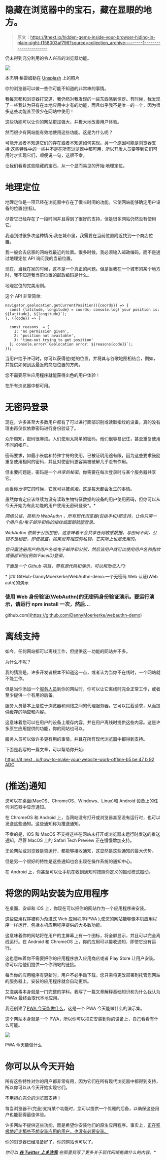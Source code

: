 # 隐藏在浏览器中的宝石，藏在显眼的地方。

> 原文：<https://itnext.io/hidden-gems-inside-your-browser-hiding-in-plain-sight-f158003af796?source=collection_archive---------1----------------------->

仍未得到充分利用的令人兴奋的浏览器功能。

![](img/94c8695845e4e7492f5015dd6ed7fa0c.png)

本杰明·格雷姆勒在 [Unsplash](https://unsplash.com?utm_source=medium&utm_medium=referral) 上的照片

你的浏览器可以做一些你可能不知道的非常棒的事情。

我每天都和浏览器打交道，我仍然对我发现的一些东西感到惊讶。有时候，我发现了一些我认为只有在本地应用中才有的功能，而且似乎我不是唯一的一个，因为很多这些功能甚至很少在网站中使用！

这些功能可以让你的网站更加强大，并极大地改善用户体验。

然而很少有网站能有效地使用这些功能。这是为什么呢？

可能开发者不知道它们的存在或者不知道如何实现。另一个原因可能是浏览器支持:这些特性中的一些并不是在所有浏览器中都可用，所以开发人员要等到它们可用时才实现它们，顺便说一句，这很不幸。

让我们看看这些隐藏的宝石，从一个显而易见的开始:地理定位。

# 地理定位

地理定位是一项已经在浏览器中存在了很长时间的功能。它使网站能够确定用户设备的位置(坐标)。

尽管它已经存在了一段时间并且得到了很好的支持，但是很多网站仍然没有使用它。

我遇到过很多次这种情况:我在城市里，我需要在当前位置附近找到一个商店位置。

我一般会去店家的网站找最近的位置。很多时候，我必须输入邮政编码，而不是通过地理定位 API 询问我的当前位置。

现在，当我在家的时候，这不是一个真正的问题。但是当我在一个城市的某个地方时，我不知道我当前位置的邮政编码是什么。

地理定位的完美用例。

这个 API 非常简单:

```
navigator.geolocation.getCurrentPosition(({coords}) => {
  const {latitude, longitude} = coords; console.log(`your position is: ${latitude}, ${longitude}`);
}, ({code}) => {

  const reasons  = {
    1: 'no permission given',
    2: 'position not available',
    3: 'time-out trying to get position'
  }; console.error(`Geolocation error: ${reasons[code]}`);
});
```

当用户给予许可时，你可以获得他/她的位置，并将其与谷歌地图相结合，例如，并提供如何到达最近的商店位置的方向。

您不需要原生应用程序就能获得出色的用户体验！

在所有浏览器中都可用。

# 无密码登录

现在，许多甚至大多数用户都有了可以进行面部识别或读取指纹的设备，真的没有理由再仅仅依靠密码进行身份验证了。

众所周知，密码很麻烦。人们使用太简单的密码，他们很容易记住，甚至重复使用不同的帐户。

密码要求，如最小长度和特殊字符的使用，已被证明用途有限，因为这些要求鼓励重复使用相同的密码，并且对使密码更容易被破解几乎没有作用。

但主要问题是，密码是一个*共享的秘密*。你需要在每次登录时与某个服务器共享它。

而当你*分享*它的时候，它就可以被*偷走*。这是每天都会发生的事情。

虽然你肯定应该继续为没有读取生物特征数据的设备的用户使用密码，但你可以从今天开始为有此功能的用户使用无密码登录*。*

*网络认证，简称为 *WebAuthn* ，所有现代浏览器(包括手机)都支持，让你只需一个用户名/电子邮件和你的指纹或面部就能登录。*

*WebAuthn 依赖于公钥加密，这意味着不会共享任何敏感数据。与密码不同，公钥不是秘密，即使被盗，如果没有相应的私钥，它实际上也是无用的。*

*您只需注册用户的用户名或电子邮件和公钥，然后该用户就可以使用用户名和指纹或面部识别(例如 FaceID)登录。*

*下面是一个 Github 项目，带有源代码和演示，可以帮助您入门:*

*[](https://github.com/DannyMoerkerke/webauthn-demo) [## GitHub-DannyMoerkerke/WebAuthn-demo:一个无密码 Web 认证(Web auth)的演示

### 使用 Web 身份验证(WebAuthn)的无密码身份验证演示。要运行演示，请运行 npm install 一次，然后…

github.com](https://github.com/DannyMoerkerke/webauthn-demo) 

# 离线支持

如今，任何网站都可以离线工作，但提供这一功能的网站并不多。

为什么不呢？

我的猜测是，许多开发者根本不知道这一点，或者认为当你不在线时，一个网站就不能工作。

但是当你添加一个[服务人员](https://developer.mozilla.org/en-US/docs/Web/API/Service_Worker_API)到你的网站时，你可以让它离线时完全正常工作，或者至少提供一个有用的后备。

服务人员基本上是位于浏览器和网络之间的代理服务器。它可以拦截请求，从而提供缓存的响应和内容。

这意味着您可以在用户的设备上缓存内容，并在用户离线时提供这些内容。这是许多原生应用提供的功能，你的网站也可以。

服务人员可以做许多更有用的事情，并且在所有现代浏览器中都得到支持。

下面是我写的一篇文章，可以帮助你开始:

[https://it next . io/how-to-make-your-website-work-offline-b5 be 47 b 92 ADC](/how-to-make-your-website-work-offline-b5be47b92adc)

# (推送)通知

您可以在桌面(MacOS、ChromeOS、Windows、Linux)和 Android 设备上的任何浏览器中显示通知。

在 ChromeOS 和 Android 上，当网站没有打开或浏览器甚至没有运行时，也可以发送这些通知。这些通知称为推送通知。

不幸的是，iOS 和 MacOS 不支持这些在网站未打开或浏览器未运行时发送的推送通知，尽管 MacOS 上的 Safari Tech Preview 正在慢慢增加支持。

无论网站或浏览器是否运行，都能够接收通知，这显然是这些通知的最大优势。

但是另一个很好的特性是这些通知也会出现在操作系统的通知中心。

在 Android 上，你甚至可以让手机在收到通知时按照你定义的振动模式振动。

# 将您的网站安装为应用程序

在桌面、安卓和 iOS 上，你现在可以把你的网站作为一个应用程序来安装。

这些应用程序被称为渐进式 Web 应用程序(PWA ),使您的网站能够像本机应用程序一样运行，包括本机应用程序提供的大多数功能。

这意味着你的网站将在用户的主屏幕上有一个图标，将全屏显示，并且可以完全离线运行。在 Android 和 ChromeOS 上，你的应用可以接收通知，即使它没有运行。

这也意味着你不需要把你的应用程序放入应用商店或者 Play Store 让用户安装。你可以给他们提供一个你网站的链接。

每当你的应用程序有更新时，用户不必手动下载。您只需将更改部署到托管您网站的服务器上，安装的应用程序就会自动更新。

艾滋病毒本身就是一门完整的学科。我写了一篇文章解释基础知识和为什么我认为 PWAs 最终会取代本地应用。

我还创建了[PWA 今天能做什么](https://whatpwacando.today)，这是一个 PWA 今天能做什么的演示集。

这个网站本身就是一个 PWA，所以你可以把它安装到你的设备上，自己看看有什么可能。

![](img/7dc8bbbd6097c281b19d5477927a1ca1.png)

PWA 今天能做什么

# 你可以从今天开始

所有这些特性对你的用户都非常有用，因为它们在所有现代浏览器中都得到支持，所以你可以从今天开始实现它们。

不用担心完全的浏览器支持！

每当浏览器不(完全)支持某个功能时，您可以提供一个优雅的后备，以确保这些用户也能获得最佳体验。

许多网站不提供这些功能，而是希望你安装他们的原生应用程序。事实上，[正在积极地赶走那些不想安装应用的用户，也没有必要安装。](https://medium.com/better-programming/were-killing-the-mobile-web-be5c5662c807)

你的浏览器已经准备好了，你的网站也可以了。

*你可以* [***在 Twitter 上关注我***](https://twitter.com/dannymoerkerke) *在那里我写了更多关于现代网络能做什么的内容。**